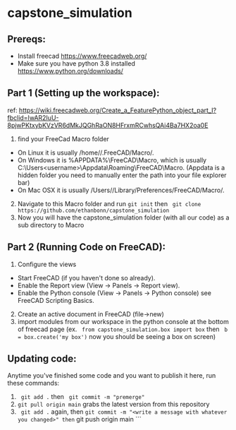 # capstone_simulation

## Prereqs:

 - Install freecad https://www.freecadweb.org/
 - Make sure you have python 3.8 installed https://www.python.org/downloads/

## Part 1 (Setting up the workspace): 
 ref: https://wiki.freecadweb.org/Create_a_FeaturePython_object_part_I?fbclid=IwAR2IuU-8pjwPKtxybKVzVR6dMkJQGhRaON8HFrxmRCwhsQAi4Ba7HX2oa0E

 1. find your FreeCad Macro folder
 - On Linux it is usually /home/<username>/.FreeCAD/Macro/.
 - On Windows it is %APPDATA%\FreeCAD\Macro\, which is usually C:\Users\<username>\Appdata\Roaming\FreeCAD\Macro\.      (Appdata is a hidden folder you need to manually enter the path into your file explorer bar)
 - On Mac OSX it is usually /Users/<username>/Library/Preferences/FreeCAD/Macro/.

 2. Navigate to this Macro folder and run
  ```git init```
 then
 ``` git clone https://github.com/ethanbonn/capstone_simulation```
 3. Now you will have the capstone_simulation folder (with all our code) as a sub directory to Macro

## Part 2 (Running Code on FreeCAD):
 1. Configure the views
  - Start FreeCAD (if you haven't done so already).
  - Enable the Report view (View → Panels → Report view).
  - Enable the Python console (View → Panels → Python console) see FreeCAD Scripting Basics.
 2. Create an active document in FreeCAD (file->new) 
 3. import modules from our workspace in the python console at the bottom of freecad page
  (ex. ``` from capstone_simulation.box import box``` then ``` b = box.create('my box')``` now you should be seeing a box on screen)
 
 
 ## Updating code:
 Anytime you've finished some code and you want to publish it here, run these commands:
 
 1. ``` git add .``` then ``` git commit -m "premerge"```
 1. ``` git pull origin main ``` grabs the latest version from this repository
 2. ``` git add .``` again, then ``` git commit -m "<write a message with whatever you changed>" then ``` git push origin main ``` 
 


